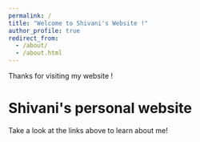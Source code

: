 ```yaml
---
permalink: /
title: "Welcome to Shivani's Website !"
author_profile: true
redirect_from: 
  - /about/
  - /about.html
---
```


Thanks for visiting my website !

Shivani's personal website 
======
Take a look at the links above to learn about me!

